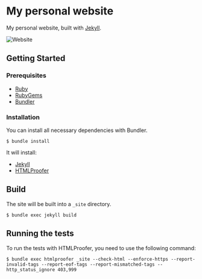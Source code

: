 # My personal website

My personal website, built with [Jekyll](https://jekyllrb.com/).

![Website](https://img.shields.io/website?up_message=online&url=https%3A%2F%2Fwww.valentin-perignon.fr)

## Getting Started
### Prerequisites

 - [Ruby](https://www.ruby-lang.org/en/)
 - [RubyGems](https://rubygems.org/)
 - [Bundler](https://bundler.io/)

### Installation

You can install all necessary dependencies with Bundler.
```
$ bundle install
```
It will install:
 - [Jekyll](https://jekyllrb.com/)
 - [HTMLProofer](https://github.com/gjtorikian/html-proofer)

## Build

The site will be built into a `_site` directory.
```
$ bundle exec jekyll build
```

## Running the tests
To run the tests with HTMLProofer, you need to use the following command:
```
$ bundle exec htmlproofer _site --check-html --enforce-https --report-invalid-tags --report-eof-tags --report-mismatched-tags --http_status_ignore 403,999
```
